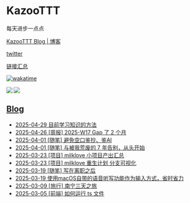 # KazooTTT
每天进步一点点

[KazooTTT Blog | 博客](https://blog.kazoottt.top)

[twitter](https://x.com/KazooTTT)

[链接汇总](https://bento.me/kazoottt)

[![wakatime](https://wakatime.com/badge/user/d3dc2570-e4bf-4469-b0c2-127b495e8b91.svg)](https://wakatime.com/@d3dc2570-e4bf-4469-b0c2-127b495e8b91)

<a href="https://github.com/anuraghazra/github-readme-stats">
  <img align="left" src="https://github-readme-stats.vercel.app/api?username=KazooTTT&theme=radical" />
</a>

<a href="https://github.com/anuraghazra/github-readme-stats">
  <img src="https://github-readme-stats.vercel.app/api/top-langs/?username=KazooTTT&theme=radical" />
</a>

## [Blog](https://blog.kazoottt.top/posts/)
<!-- BLOG-POST-LIST:START -->
 - [2025-04-29 目前学习知识的方法](https://blog.kazoottt.top/posts/%E7%9B%AE%E5%89%8D%E5%AD%A6%E4%B9%A0%E7%9F%A5%E8%AF%86%E7%9A%84%E6%96%B9%E6%B3%95/)
 - [2025-04-26 [周报] 2025-W17 Gap 了 2 个月](https://blog.kazoottt.top/posts/2025-W17/)
 - [2025-04-01 [随笔] 避免空口鉴抄、鉴AI](https://blog.kazoottt.top/posts/no-unproven-claims-against-creators/)
 - [2025-04-01 [随笔] 与被我荒废的 7 年告别，从头开始](https://blog.kazoottt.top/posts/saying-goodbye-to-wasted-7-years/)
 - [2025-03-23 [项目] milklove 小项目产出汇总](https://blog.kazoottt.top/posts/milklove-%E5%B0%8F%E9%A1%B9%E7%9B%AE%E4%BA%A7%E5%87%BA%E6%B1%87%E6%80%BB/)
 - [2025-03-23 [项目] milklove 重生计划 分支可视化](https://blog.kazoottt.top/posts/milklove-project-reborn/)
 - [2025-03-19 [随笔] 写在离职之后](https://blog.kazoottt.top/posts/post-resignation-reflections/)
 - [2025-03-19 使用macOS自带的语音听写功能作为输入方式，省时省力](https://blog.kazoottt.top/posts/using-macos-built-in-voice-dictation-as-input/)
 - [2025-03-09 [旅行] 南宁三天之旅](https://blog.kazoottt.top/posts/nanning-three-day-trip/)
 - [2025-03-05 [前端] 如何运行 ts 文件](https://blog.kazoottt.top/posts/how-to-run-ts-files/)<!-- BLOG-POST-LIST:END -->
